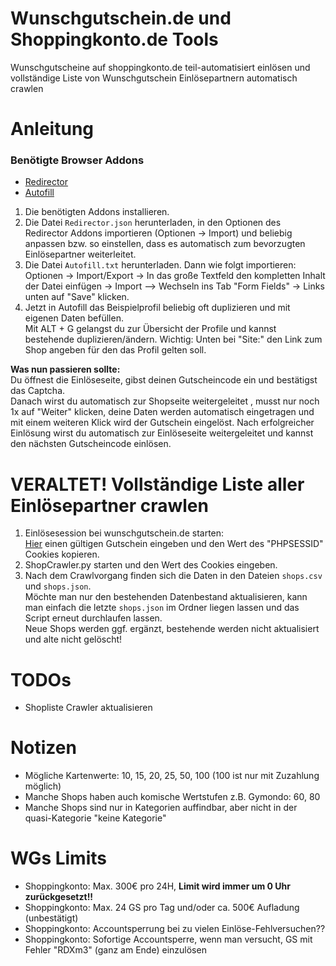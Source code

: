 # Wunschgutschein.de und Shoppingkonto.de Tools

Wunschgutscheine auf shoppingkonto.de teil-automatisiert einlösen und vollständige Liste von Wunschgutschein Einlösepartnern automatisch crawlen

# Anleitung
### Benötigte Browser Addons
* [Redirector](https://chrome.google.com/webstore/detail/redirector/ocgpenflpmgnfapjedencafcfakcekcd)
* [Autofill](https://chrome.google.com/webstore/detail/autofill/nlmmgnhgdeffjkdckmikfpnddkbbfkkk)
1. Die benötigten Addons installieren.
2. Die Datei ``Redirector.json`` herunterladen, in den Optionen des Redirector Addons importieren (Optionen -> Import) und beliebig anpassen bzw. so einstellen, dass es automatisch zum bevorzugten Einlösepartner weiterleitet.
3. Die Datei ``Autofill.txt`` herunterladen.
Dann wie folgt importieren:  
Optionen -> Import/Export -> In das große Textfeld den kompletten Inhalt der Datei einfügen -> Import --> Wechseln ins Tab "Form Fields" -> Links unten auf "Save" klicken.
4. Jetzt in Autofill das Beispielprofil beliebig oft duplizieren und mit eigenen Daten befüllen.  
Mit ALT + G gelangst du zur Übersicht der Profile und kannst bestehende duplizieren/ändern.
Wichtig: Unten bei "Site:" den Link zum Shop angeben für den das Profil gelten soll.  

**Was nun passieren sollte:**  
Du öffnest die Einlöseseite, gibst deinen Gutscheincode ein und bestätigst das Captcha.  
Danach wirst du automatisch zur Shopseite weitergeleitet , musst nur noch 1x auf "Weiter" klicken, deine Daten werden automatisch eingetragen und mit einem weiteren Klick wird der Gutschein eingelöst.
Nach erfolgreicher Einlösung wirst du automatisch zur Einlöseseite weitergeleitet und kannst den nächsten Gutscheincode einlösen.

# **VERALTET!** Vollständige Liste aller Einlösepartner crawlen
1. Einlösesession bei wunschgutschein.de starten:  
   [Hier](https://www.wunschgutschein.de/einloesen/) einen gültigen Gutschein eingeben und den Wert des "PHPSESSID" Cookies kopieren.
2. ShopCrawler.py starten und den Wert des Cookies eingeben.
3. Nach dem Crawlvorgang finden sich die Daten in den Dateien ``shops.csv`` und ``shops.json``.  
Möchte man nur den bestehenden Datenbestand aktualisieren, kann man einfach die letzte ``shops.json`` im Ordner liegen lassen und das Script erneut durchlaufen lassen.  
   Neue Shops werden ggf. ergänzt, bestehende werden nicht aktualisiert und alte nicht gelöscht!

# TODOs
* Shopliste Crawler aktualisieren

# Notizen
* Mögliche Kartenwerte: 10, 15, 20, 25, 50, 100 (100 ist nur mit Zuzahlung möglich)
* Manche Shops haben auch komische Wertstufen z.B. Gymondo: 60, 80
* Manche Shops sind nur in Kategorien auffindbar, aber nicht in der quasi-Kategorie "keine Kategorie"

# WGs Limits
* Shoppingkonto: Max. 300€ pro 24H, **Limit wird immer um 0 Uhr zurückgesetzt!!**
* Shoppingkonto: Max. 24 GS pro Tag und/oder ca. 500€ Aufladung (unbestätigt)
* Shoppingkonto: Accountsperrung bei zu vielen Einlöse-Fehlversuchen??
* Shoppingkonto: Sofortige Accountsperre, wenn man versucht, GS mit Fehler "RDXm3" (ganz am Ende) einzulösen
